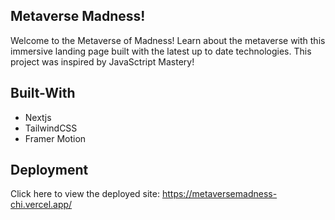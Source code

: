 ## Metaverse Madness!

Welcome to the Metaverse of Madness! Learn about the metaverse with this immersive landing page built with the latest up to date technologies. This project was inspired by JavaSctript Mastery!

## Built-With

* Nextjs
* TailwindCSS
* Framer Motion

## Deployment

Click here to view the deployed site: https://metaversemadness-chi.vercel.app/
